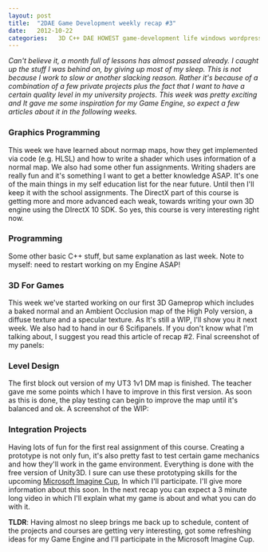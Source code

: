 ```yaml
---
layout: post
title:  "2DAE Game Development weekly recap #3"
date:   2012-10-22
categories:   3D C++ DAE HOWEST game-development life windows wordpress
---
```


_Can't believe it, a month full of lessons has almost passed already. I caught up the stuff I was behind on, by giving up most of my sleep. This is not because I work to slow or another slacking reason. Rather it's because of a combination of a few private projects plus the fact that I want to have a certain quality level in my university projects. This week was pretty exciting and It gave me some inspiration for my Game Engine, so expect a few articles about it in the following weeks._

### Graphics Programming 

This week we have learned about normap maps, how they get implemented via code (e.g. HLSL) and how to write a shader which uses information of a normal map. We also had some other fun assignments. Writing shaders are really fun and it's something I want to get a better knowledge ASAP. It's one of the main things in my self education list for the near future. Until then I'll keep it with the school assignments. The DirectX part of this course is getting more and more advanced each weak, towards writing your own 3D engine using the DIrectX 10 SDK. So yes,  this course is very interesting right now.

### Programming

Some other basic C++ stuff, but same explanation as last week. Note to myself: need to restart working on my Engine ASAP!

### 3D For Games

This week we've started working on our first 3D Gameprop which includes a baked normal and an Ambient Occlusion map of the High Poly version, a diffuse texture and a specular texture. As It's still a WIP, I'll show you it next week. We also had to hand in our 6 Scifipanels. If you don't know what I'm talking about, I suggest you read this article of recap #2. Final screenshot of my panels:

### Level Design

The first block out version of my UT3 1v1 DM map is finished. The teacher gave me some points which I have to improve in this first version. As soon as this is done, the play testing can begin to improve the map until it's balanced and ok.  A screenshot of the WIP:

### Integration Projects

Having lots of fun for the first real assignment of this course. Creating a prototype is not only fun, it's also pretty fast to test certain game mechanics and how  they'll work in the game environment. Everything is done with the free version of Unity3D. I sure can use these prototyping skills for the upcoming [Microsoft Imagine Cup](http://www.imaginecup.com/), In which I'll participate. I'll give more information about this soon. In the next recap you can expect a 3 minute long video in which I'll explain what my game is about and what you can do with it.

**TLDR**: Having almost no sleep brings me back up to schedule, content of the projects and courses are getting very interesting, got some refreshing ideas for my Game Engine and I'll participate in the Microsoft Imagine Cup.
